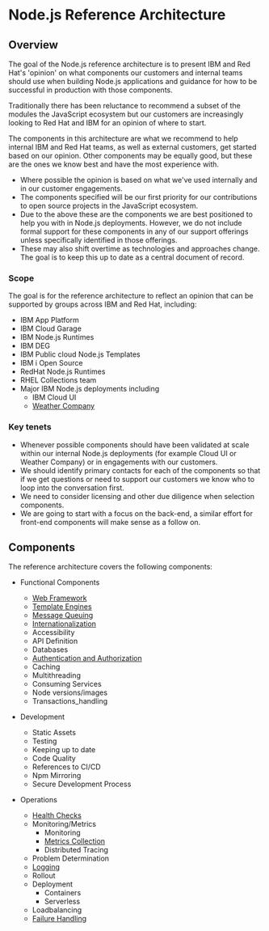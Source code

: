# Node.js Reference Architecture

## Overview

The goal of the Node.js reference architecture is to present
IBM and Red Hat's 'opinion' on what components our customers
and internal teams should use when building Node.js applications
and guidance for how to be successful in production with those components.

Traditionally there has been reluctance to recommend a subset
of the modules the JavaScript ecosystem but our customers are increasingly
looking to Red Hat and IBM for an opinion of where to start.

The components in this architecture are what we recommend to help internal 
IBM and Red Hat teams, as well as external customers, get started based on
our opinion. Other components may be equally
good, but these are the ones we know best and have the most experience with.
* Where possible the opinion is based on what we've used internally and in our customer engagements.
* The components specified will be our first priority for our contributions to open source projects in the JavaScript ecosystem.
* Due to the above these are the components we are best positioned to help you with in Node.js deployments. However, 
  we do not include formal support for these components in any of our support offerings unless specifically identified
  in those offerings.
* These may also shift overtime as technologies and approaches change. The goal is to keep this up to date as a
  central document of record.

### Scope

The goal is for the reference architecture to reflect an opinion that can be supported by groups across IBM and Red Hat, including:

* IBM App Platform
* IBM Cloud Garage
* IBM Node.js Runtimes
* IBM DEG
* IBM Public cloud Node.js Templates
* IBM i Open Source
* RedHat Node.js Runtimes
* RHEL Collections team
* Major IBM Node.js deployments including
  - IBM Cloud UI
  - [Weather Company](https://developer.ibm.com/articles/nodejs-weather-company-success-story/)

### Key tenets

* Whenever possible components should have been validated at scale within our internal
  Node.js deployments (for example Cloud UI or Weather Company) or in engagements with our customers.
* We should identify primary contacts for each of the components so that if we get questions
  or need to support our customers we know who to loop into the conversation first.
* We need to consider licensing and other due diligence when selection components.
* We are going to start with a focus on the back-end, a similar effort for front-end
  components will make sense as a follow on.

## Components

The reference architecture covers the following components:

* Functional Components
  * [Web Framework](./webframework.md)
  * [Template Engines](./template-engines.md)
  * [Message Queuing](./message-queuing.md)
  * [Internationalization](./internationalization.md)
  * Accessibility
  * API Definition
  * Databases
  * [Authentication and Authorization](./auth.md)
  * Caching
  * Multithreading
  * Consuming Services
  * Node versions/images
  * Transactions_handling

* Development
  * Static Assets
  * Testing
  * Keeping up to date
  * Code Quality
  * References to CI/CD
  * Npm Mirroring
  * Secure Development Process

* Operations
  * [Health Checks](./healthchecks.md)
  * Monitoring/Metrics
    * Monitoring
    * [Metrics Collection](./metrics.md)
    * Distributed Tracing
  * Problem Determination
  * [Logging](./logging.md)
  * Rollout
  * Deployment
    * Containers
    * Serverless
  * Loadbalancing
  * [Failure Handling](./failurehandling.md)


